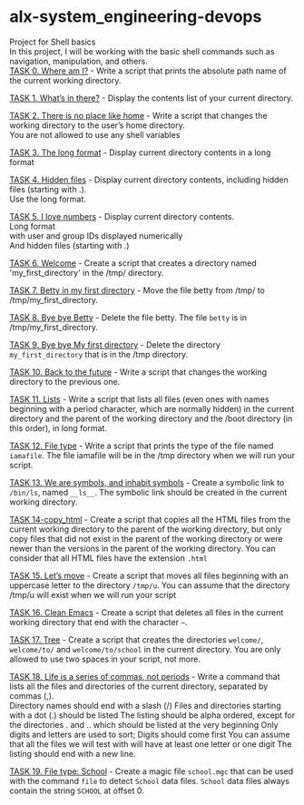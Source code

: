 # alx-system_engineering-devops
Project for Shell basics    
In this project, I will be working with the basic shell commands such as navigation, manipulation, and others.     
[TASK 0. Where am I?](./0x00-shell_basics/0-current_working_directory) - Write a script that prints the absolute path name of the current working directory.

[TASK 1. What’s in there?](./1-listit) - Display the contents list of your current directory.

[TASK 2. There is no place like home](./0x00-shell_basics/2-bring_me_home) - Write a script that changes the working directory to the user’s home directory.     
You are not allowed to use any shell variables

[TASK 3. The long format](./0x00-shell_basics/3-listfiles) - Display current directory contents in a long format

[TASK 4. Hidden files](./0x00-shell_basics/4-listmorefiles) - Display current directory contents, including hidden files (starting with .).       
Use the long format.

[TASK 5. I love numbers](./0x00-shell_basics/5-listfilesdigitonly) - Display current directory contents.         
Long format       
with user and group IDs displayed numerically        
And hidden files (starting with .)        

[TASK 6. Welcome](./0x00-shell_basics/6-firstdirectory) - Create a script that creates a directory named 'my_first_directory' in the /tmp/ directory.

[TASK 7. Betty in my first directory](./0x00-shell_basics/7-movethatfile) - Move the file betty from /tmp/ to /tmp/my_first_directory.

[TASK 8. Bye bye Betty](./0x00-shell_basics/8-firstdelete) - Delete the file betty. The file `betty` is in /tmp/my_first_directory.

[TASK 9. Bye bye My first directory](./0x00-shell_basics/9-firstdirdeletion) - Delete the directory `my_first_directory` that is in the /tmp directory.

[TASK 10. Back to the future](./0x00-shell_basics/10-back) - Write a script that changes the working directory to the previous one.

[TASK 11. Lists](./0x00-shell_basics/11-lists) - Write a script that lists all files (even ones with names beginning with a period character, which are normally hidden) in the current directory and the parent of the working directory and the /boot directory (in this order), in long format.

[TASK 12. File type](./0x00-shell_basics/12-file_type) - Write a script that prints the type of the file named `iamafile`. The file iamafile will be in the /tmp directory when we will run your script.

[TASK 13. We are symbols, and inhabit symbols](./0x00-shell_basics/13-symbolic_link) - Create a symbolic link to `/bin/ls`, named `__ls__`. The symbolic link should be created in the current working directory.

[TASK 14-copy_html](./0x00-shell_basics/14-copy_html) - Create a script that copies all the HTML files from the current working directory to the parent of the working directory, but only copy files that did not exist in the parent of the working directory or were newer than the versions in the parent of the working directory. You can consider that all HTML files have the extension `.html`

[TASK 15. Let’s move](./0x00-shell_basics/15-lets_move) - Create a script that moves all files beginning with an uppercase letter to the directory `/tmp/u`. You can assume that the directory /tmp/u will exist when we will run your script

[TASK 16. Clean Emacs](./0x00-shell_basics/16-clean_emacs) - Create a script that deletes all files in the current working directory that end with the character `~`.

[TASK 17. Tree](./0x00-shell_basics/17-tree) - Create a script that creates the directories `welcome/`, `welcome/to/` and `welcome/to/school` in the current directory. You are only allowed to use two spaces in your script, not more.

[TASK 18. Life is a series of commas, not periods](./0x00-shell_basics/18-commas) - Write a command that lists all the files and directories of the current directory, separated by commas (,).      
Directory names should end with a slash (/)
Files and directories starting with a dot (.) should be listed
The listing should be alpha ordered, except for the directories . and .. which should be listed at the very beginning
Only digits and letters are used to sort; Digits should come first
You can assume that all the files we will test with will have at least one letter or one digit
The listing should end with a new line.

[TASK 19. File type: School](./0x00-shell_basics/School.mgc) - Create a magic file `school.mgc` that can be used with the command `file` to detect `School` data files. `School` data files always contain the string `SCHOOL` at offset 0.
